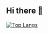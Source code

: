 ## Hi there 👋
[![Top Langs](https://github-readme-stats.vercel.app/api/top-langs/?username=writedev)](https://github.com/anuraghazra/github-readme-stats)

<!--
**writedev/writedev** is a ✨ _special_ ✨ repository because its `README.md` (this file) appears on your GitHub profile.

Here are some ideas to get you started:

- 🔭 I’m currently working on ...
- 🌱 I’m currently learning ...
- 👯 I’m looking to collaborate on ...
- 🤔 I’m looking for help with ...
- 💬 Ask me about ...
- 📫 How to reach me: ...
- 😄 Pronouns: ...
- ⚡ Fun fact: ...
-->
